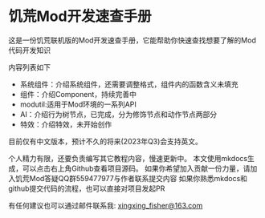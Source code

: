 

# 饥荒Mod开发速查手册

这是一份饥荒联机版的Mod开发速查手册，它能帮助你快速查找想要了解的Mod代码开发知识

内容列表如下

* 系统组件：介绍系统组件，还需要调整格式，组件内的函数含义未填充
* 组件：介绍Component，持续完善中
* modutil:适用于Mod环境的一系列API
* AI：介绍行为树节点，已完成，分为修饰节点和动作节点两部分
* 特效：介绍特效，未开始创作

目前仅有中文版本，预计不久的将来(2023年Q3)会支持英文。

个人精力有限，还要负责编写其它教程内容，慢速更新中。
本文使用mkdocs生成，可以点击右上角Github查看项目源码。
如果你希望加入贡献一份力量，请加入饥荒Mod答疑QQ群559477977与作者联系提交内容
如果你熟悉mkdocs和github提交代码的流程，也可以直接对项目发起PR


有任何建议也可以通过邮件联系我: xingxing_fisher@163.com